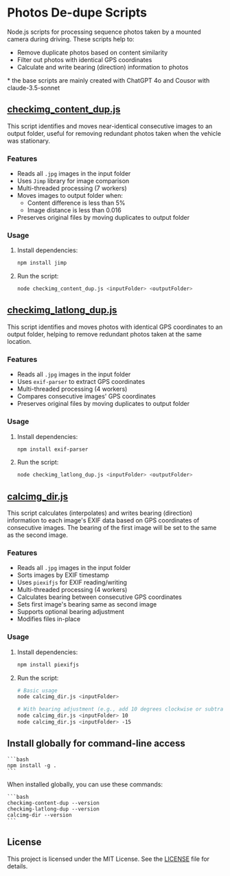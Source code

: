 # Photos De-dupe Scripts

Node.js scripts for processing sequence photos taken by a mounted camera during driving. These scripts help to:

- Remove duplicate photos based on content similarity
- Filter out photos with identical GPS coordinates
- Calculate and write bearing (direction) information to photos

\* the base scripts are mainly created with ChatGPT 4o and Cousor with claude-3.5-sonnet

## [checkimg_content_dup.js](checkimg_content_dup.js)

This script identifies and moves near-identical consecutive images to an output folder, useful for removing redundant photos taken when the vehicle was stationary.

### Features

- Reads all `.jpg` images in the input folder
- Uses `Jimp` library for image comparison
- Multi-threaded processing (7 workers)
- Moves images to output folder when:
  - Content difference is less than 5%
  - Image distance is less than 0.016
- Preserves original files by moving duplicates to output folder

### Usage

1. Install dependencies:

    ```bash
    npm install jimp
    ```

2. Run the script:

    ```bash
    node checkimg_content_dup.js <inputFolder> <outputFolder>
    ```

## [checkimg_latlong_dup.js](checkimg_latlong_dup.js)

This script identifies and moves photos with identical GPS coordinates to an output folder, helping to remove redundant photos taken at the same location.

### Features

- Reads all `.jpg` images in the input folder
- Uses `exif-parser` to extract GPS coordinates
- Multi-threaded processing (4 workers)
- Compares consecutive images' GPS coordinates
- Preserves original files by moving duplicates to output folder

### Usage

1. Install dependencies:

    ```bash
    npm install exif-parser
    ```

2. Run the script:

    ```bash
    node checkimg_latlong_dup.js <inputFolder> <outputFolder>
    ```

## [calcimg_dir.js](calcimg_dir.js)

This script calculates (interpolates) and writes bearing (direction) information to each image's EXIF data based on GPS coordinates of consecutive images. The bearing of the first image will be set to the same as the second image.

### Features

- Reads all `.jpg` images in the input folder
- Sorts images by EXIF timestamp
- Uses `piexifjs` for EXIF reading/writing
- Multi-threaded processing (4 workers)
- Calculates bearing between consecutive GPS coordinates
- Sets first image's bearing same as second image
- Supports optional bearing adjustment
- Modifies files in-place

### Usage

1. Install dependencies:

    ```bash
    npm install piexifjs
    ```

2. Run the script:

    ```bash
    # Basic usage
    node calcimg_dir.js <inputFolder>

    # With bearing adjustment (e.g., add 10 degrees clockwise or subtract 15 degrees counter-clockwise)
    node calcimg_dir.js <inputFolder> 10
    node calcimg_dir.js <inputFolder> -15
    ```

## Install globally for command-line access

    ```bash
    npm install -g .
    ```

When installed globally, you can use these commands:

    ```bash
    checkimg-content-dup --version
    checkimg-latlong-dup --version
    calcimg-dir --version
    ```

## License

This project is licensed under the MIT License. See the [LICENSE](/LICENSE) file for details.
